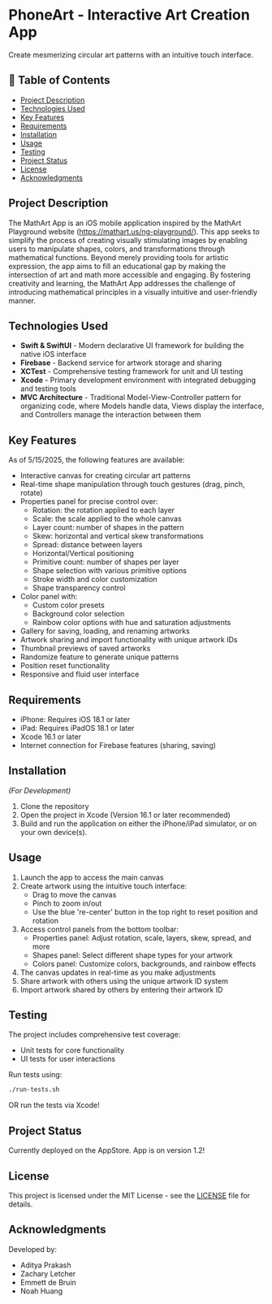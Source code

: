 # PhoneArt - Interactive Art Creation App

Create mesmerizing circular art patterns with an intuitive touch interface.

## 📖 Table of Contents
- [Project Description](#project-description)
- [Technologies Used](#technologies-used)
- [Key Features](#key-features)
- [Requirements](#requirements)
- [Installation](#installation)
- [Usage](#usage)
- [Testing](#testing)
- [Project Status](#project-status)
- [License](#license)
- [Acknowledgments](#acknowledgments)

## Project Description

The MathArt App is an iOS mobile application inspired by the MathArt Playground website (https://mathart.us/ng-playground/). This app seeks to simplify the process of creating visually stimulating images by enabling users to manipulate shapes, colors, and transformations through mathematical functions. Beyond merely providing tools for artistic expression, the app aims to fill an educational gap by making the intersection of art and math more accessible and engaging. By fostering creativity and learning, the MathArt App addresses the challenge of introducing mathematical principles in a visually intuitive and user-friendly manner.

## Technologies Used

- **Swift & SwiftUI** - Modern declarative UI framework for building the native iOS interface
- **Firebase** - Backend service for artwork storage and sharing
- **XCTest** - Comprehensive testing framework for unit and UI testing
- **Xcode** - Primary development environment with integrated debugging and testing tools
- **MVC Architecture** - Traditional Model-View-Controller pattern for organizing code, where Models handle data, Views display the interface, and Controllers manage the interaction between them

## Key Features

As of 5/15/2025, the following features are available:
- Interactive canvas for creating circular art patterns
- Real-time shape manipulation through touch gestures (drag, pinch, rotate)
- Properties panel for precise control over:
  - Rotation: the rotation applied to each layer
  - Scale: the scale applied to the whole canvas
  - Layer count: number of shapes in the pattern
  - Skew: horizontal and vertical skew transformations
  - Spread: distance between layers
  - Horizontal/Vertical positioning
  - Primitive count: number of shapes per layer
  - Shape selection with various primitive options
  - Stroke width and color customization
  - Shape transparency control
- Color panel with:
  - Custom color presets
  - Background color selection
  - Rainbow color options with hue and saturation adjustments
- Gallery for saving, loading, and renaming artworks
- Artwork sharing and import functionality with unique artwork IDs
- Thumbnail previews of saved artworks
- Randomize feature to generate unique patterns
- Position reset functionality
- Responsive and fluid user interface

## Requirements

- iPhone: Requires iOS 18.1 or later
- iPad: Requires iPadOS 18.1 or later
- Xcode 16.1 or later
- Internet connection for Firebase features (sharing, saving)

## Installation 

*(For Development)*
1. Clone the repository
2. Open the project in Xcode (Version 16.1 or later recommended)
3. Build and run the application on either the iPhone/iPad simulator, or on your own device(s).

## Usage

1. Launch the app to access the main canvas
2. Create artwork using the intuitive touch interface:
   - Drag to move the canvas
   - Pinch to zoom in/out
   - Use the blue 're-center' button in the top right to reset position and rotation
3. Access control panels from the bottom toolbar:
   - Properties panel: Adjust rotation, scale, layers, skew, spread, and more
   - Shapes panel: Select different shape types for your artwork
   - Colors panel: Customize colors, backgrounds, and rainbow effects
4. The canvas updates in real-time as you make adjustments
6. Share artwork with others using the unique artwork ID system
7. Import artwork shared by others by entering their artwork ID

## Testing

The project includes comprehensive test coverage:
- Unit tests for core functionality
- UI tests for user interactions

Run tests using:
```bash
./run-tests.sh
```
OR run the tests via Xcode!

## Project Status

Currently deployed on the AppStore. App is on version 1.2!

## License

This project is licensed under the MIT License - see the [LICENSE](LICENSE) file for details.

## Acknowledgments

Developed by:
- Aditya Prakash
- Zachary Letcher
- Emmett de Bruin
- Noah Huang